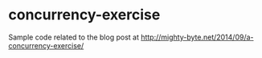concurrency-exercise
====================

Sample code related to the blog post at http://mighty-byte.net/2014/09/a-concurrency-exercise/
